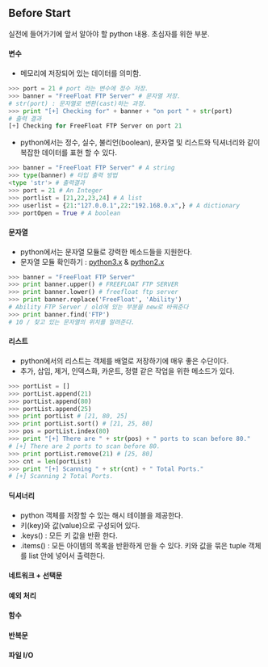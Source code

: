 ## Before Start

실전에 들어가기에 앞서 알아야 할 python 내용. 초심자를 위한 부분.

#### 변수

- 메모리에 저장되어 있는 데이터를 의미함.

```python
>>> port = 21 # port 라는 변수에 정수 저장.
>>> banner = "FreeFloat FTP Server" # 문자열 저장.
# str(port) : 문자열로 변환(cast)하는 과정.
>>> print "[+] Checking for" + banner + "on port " + str(port)
# 출력 결과
[+] Checking for FreeFloat FTP Server on port 21
```

- python에서는 정수, 실수, 불리언(boolean), 문자열 및 리스트와 딕셔너리와 같이 복잡한 데이터를 표현 할 수 있다.

```python
>>> banner = "FreeFloat FTP Server" # A string
>>> type(banner) # 타입 출력 방법
<type 'str'> # 출력결과
>>> port = 21 # An Integer
>>> portlist = [21,22,23,24] # A list
>>> userlist = {21:"127.0.0.1",22:"192.168.0.x",} # A dictionary
>>> portOpen = True # A boolean
```



#### 문자열

- python에서는 문자열 모듈로 강력한 메소드들을 지원한다.
- 문자열 모듈 확인하기 : [python3.x](https://docs.python.org/3/library/string.html) & [python2.x](https://docs.python.org/2/library/string.html)

```python
>>> banner = "FreeFloat FTP Server"
>>> print banner.upper() # FREEFLOAT FTP SERVER
>>> print banner.lower() # freefloat ftp server
>>> print banner.replace('FreeFloat', 'Ability')
# Ability FTP Server / old에 있는 부분을 new로 바꿔준다
>>> print banner.find('FTP') 
# 10 / 찾고 있는 문자열의 위치를 알려준다.
```



#### 리스트

- python에서의 리스트는 객체를 배열로 저장하기에 매우 좋은 수단이다.
- 추가, 삽입, 제거, 인덱스화, 카운트, 정렬 같은 작업을 위한 메소드가 있다.

```python
>>> portList = []
>>> portList.append(21)
>>> portList.append(80)
>>> portList.append(25)
>>> print portList # [21, 80, 25]
>>> print portList.sort() # [21, 25, 80]
>>> pos = portList.index(80)
>>> print "[+] There are " + str(pos) + " ports to scan before 80."
# [+] There are 2 ports to scan before 80.
>>> print portList.remove(21) # [25, 80]
>>> cnt = len(portList)
>>> print "[+] Scanning " + str(cnt) + " Total Ports."
# [+] Scanning 2 Total Ports.
```



#### 딕셔너리

- python 객체를 저장할 수 있는 해시 테이블을 제공한다.
-  키(key)와 값(value)으로 구성되어 있다.
- .keys() : 모든 키 값을 반환 한다.
- .items() : 모든 아이템의 목록을 반환하게 만들 수 있다. 키와 값을 묶은 tuple 객체를 list 안에 넣어서 출력한다.

#### 네트워크 + 선택문

#### 예외 처리

#### 함수

#### 반복문

#### 파일 I/O

